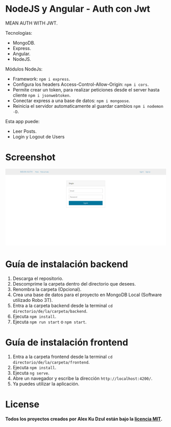 # NodeJS y Angular - Auth con Jwt
MEAN AUTH WITH JWT.

Tecnologías:
- MongoDB.
- Express.
- Angular.
- NodeJS.

Módulos NodeJs:
- Framework: `npm i express`.
- Configura los headers Access-Control-Allow-Origin: `npm i cors`.
- Permite crear un token, para realizar peticiones desde el server hasta cliente  `npm i jsonwebtoken`.
- Conectar express a una base de datos: `npm i mongoose`.
- Reinicia el servidor automaticamente al guardar cambios `npm i nodemon -D`.

Esta app puede:
- Leer Posts.
- Login y Logout de Users

# Screenshot
![](screenshot.png)

# Guía de instalación backend
1. Descarga el repositorio.
2. Descomprime la carpeta dentro del directorio que desees.
3. Renombra la carpeta (Opcional).
4. Crea una base de datos para el proyecto en MongoDB Local (Software utilizado Robo 3T).
5. Entra a la carpeta backend desde la terminal `cd directorio/de/la/carpeta/backend`.
6. Ejecuta `npm install`.
7. Ejecuta `npm run start` o `npm start`.

# Guía de instalación frontend
1. Entra a la carpeta frontend desde la terminal `cd directorio/de/la/carpeta/frontend`.
2. Ejecuta `npm install`.
3. Ejecuta `ng serve`.
4. Abre un navegador y escribe la dirección `http://localhost:4200/`.
5. Ya puedes utilizar la aplicación.

# License

#### Todos los proyectos creados por Alex Ku Dzul están bajo la [licencia MIT](https://opensource.org/licenses/MIT).